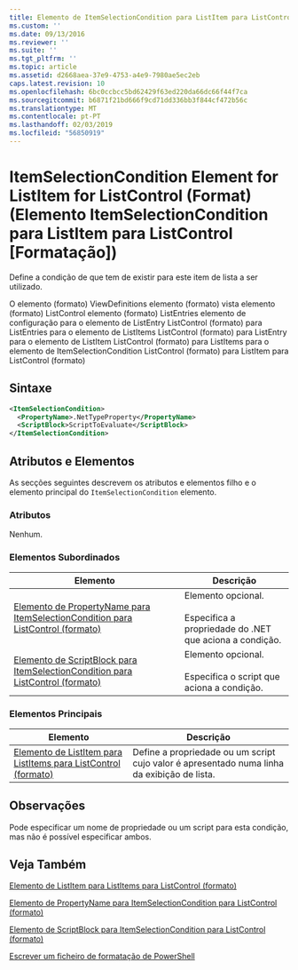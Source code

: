 ```yaml
---
title: Elemento de ItemSelectionCondition para ListItem para ListControl (formato) | Documentos da Microsoft
ms.custom: ''
ms.date: 09/13/2016
ms.reviewer: ''
ms.suite: ''
ms.tgt_pltfrm: ''
ms.topic: article
ms.assetid: d2668aea-37e9-4753-a4e9-7980ae5ec2eb
caps.latest.revision: 10
ms.openlocfilehash: 6bc0ccbcc5bd62429f63ed220da66dc66f44f7ca
ms.sourcegitcommit: b6871f21bd666f9cd71dd336bb3f844cf472b56c
ms.translationtype: MT
ms.contentlocale: pt-PT
ms.lasthandoff: 02/03/2019
ms.locfileid: "56850919"
---
```

# <a name="itemselectioncondition-element-for-listitem-for-listcontrol-format"></a>ItemSelectionCondition Element for ListItem for ListControl (Format) (Elemento ItemSelectionCondition para ListItem para ListControl [Formatação])

Define a condição de que tem de existir para este item de lista a ser utilizado.

O elemento (formato) ViewDefinitions elemento (formato) vista elemento (formato) ListControl elemento (formato) ListEntries elemento de configuração para o elemento de ListEntry ListControl (formato) para ListEntries para o elemento de ListItems ListControl (formato) para ListEntry para o elemento de ListItem ListControl (formato) para ListItems para o elemento de ItemSelectionCondition ListControl (formato) para ListItem para ListControl (formato)

## <a name="syntax"></a>Sintaxe

```xml
<ItemSelectionCondition>
  <PropertyName>.NetTypeProperty</PropertyName>
  <ScriptBlock>ScriptToEvaluate</ScriptBlock>
</ItemSelectionCondition>
```

## <a name="attributes-and-elements"></a>Atributos e Elementos

As secções seguintes descrevem os atributos e elementos filho e o elemento principal do `ItemSelectionCondition` elemento.

### <a name="attributes"></a>Atributos

Nenhum.

### <a name="child-elements"></a>Elementos Subordinados

|Elemento|Descrição|
|-------------|-----------------|
|[Elemento de PropertyName para ItemSelectionCondition para ListControl (formato)](./propertyname-element-for-itemselectioncondition-for-listcontrol-format.md)|Elemento opcional.<br /><br /> Especifica a propriedade do .NET que aciona a condição.|
|[Elemento de ScriptBlock para ItemSelectionCondition para ListControl (formato)](./scriptblock-element-for-itemselectioncondition-for-listcontrol-format.md)|Elemento opcional.<br /><br /> Especifica o script que aciona a condição.|

### <a name="parent-elements"></a>Elementos Principais

|Elemento|Descrição|
|-------------|-----------------|
|[Elemento de ListItem para ListItems para ListControl (formato)](./listitem-element-for-listitems-for-listcontrol-format.md)|Define a propriedade ou um script cujo valor é apresentado numa linha da exibição de lista.|

## <a name="remarks"></a>Observações

Pode especificar um nome de propriedade ou um script para esta condição, mas não é possível especificar ambos.

## <a name="see-also"></a>Veja Também

[Elemento de ListItem para ListItems para ListControl (formato)](./listitem-element-for-listitems-for-listcontrol-format.md)

[Elemento de PropertyName para ItemSelectionCondition para ListControl (formato)](./propertyname-element-for-itemselectioncondition-for-listcontrol-format.md)

[Elemento de ScriptBlock para ItemSelectionCondition para ListControl (formato)](./scriptblock-element-for-itemselectioncondition-for-listcontrol-format.md)

[Escrever um ficheiro de formatação de PowerShell](./writing-a-powershell-formatting-file.md)

